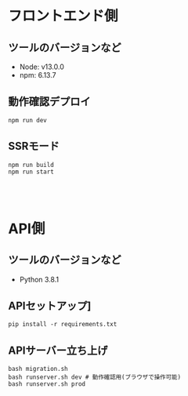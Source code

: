 # フロントエンド側
## ツールのバージョンなど
- Node: v13.0.0
- npm: 6.13.7

## 動作確認デプロイ
```
npm run dev
```
## SSRモード
```
npm run build
npm run start
```

<br><br>

# API側
## ツールのバージョンなど
- Python 3.8.1

## APIセットアップ]
```
pip install -r requirements.txt
```

## APIサーバー立ち上げ
```
bash migration.sh
bash runserver.sh dev # 動作確認用(ブラウザで操作可能)
bash runserver.sh prod
```
